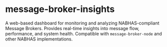 # message-broker-insights
A web-based dashboard for monitoring and analyzing NABHAS-compliant Message Brokers. Provides real-time insights into message flow, performance, and system health. Compatible with `message-broker-node` and other NABHAS implementations.
